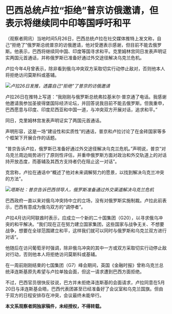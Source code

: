 # 巴西总统卢拉“拒绝”普京访俄邀请，但表示将继续同中印等国呼吁和平

（观察者网讯）当地时间5月26日，巴西总统卢拉在社交媒体推特上发文称，自己“拒绝了”俄罗斯总统普京的访俄邀请，他对受邀表示感谢，但目前不能去俄罗斯。他表示，巴西将继续同中国、印度等国寻求和平。克里姆林宫同日发表声明证实两国元首通话，并称俄罗斯已准备好通过外交途径解决乌克兰危机。

卢拉今年4月曾表示，除非看到俄乌冲突双方采取切实行动停止敌对，否则他本人将拒绝访问莫斯科或基辅。

![](https://inews.gtimg.com/newsapp_bt/0/15800695119/1000)_卢拉26日发推，透露自己“拒绝”了普京的访俄邀请_

卢拉26日在推特上写道：“我刚刚与俄罗斯总统弗拉基米尔·普京通了电话。我感谢他邀请我参加圣彼得堡国际经济论坛，并回答说我目前不能去俄罗斯。但我重申，巴西愿意与印度、印度尼西亚和中国一道，与冲突双方开展对话，追求和平。”

同日，克里姆林宫发表声明证实了两国元首通话。

声明形容，这是一场“建设性和实质性”的通话，普京和卢拉讨论了在金砖国家等多个框架下开展合作的话题。

“普京告诉卢拉，俄罗斯已准备好通过外交途径解决乌克兰危机。”声明说，普京“对乌克兰周边局势进行了原则性评估，并重申俄罗斯方面对政治和外交轨道上的对话持开放态度，而基辅及其西方支持者仍在阻止这一对话”。

克宫称，卢拉在通话中“概述了他对未来调解努力的愿景，以找到解决乌克兰冲突的方法”。

![](https://inews.gtimg.com/newsapp_bt/0/15800695120/1000)_塔斯社：普京告诉巴西领导人，俄罗斯准备通过外交渠道解决乌克兰危机_

巴西政府一直以来对俄乌冲突持中立的立场，没有对俄罗斯实施制裁。卢拉此前表示，巴西有意成为俄乌双方的“调停者”。

卢拉4月访问阿联酋时表示，应成立一个新的二十国集团（G20），以寻求俄乌冲突的和平解决。“我们现在正在努力建立国家集团，这些国家与战争无关、不想要战争，想要在全球范围建立和平，这样我们就可以同时与俄罗斯和乌克兰双方进行对话”。

他随后在访问葡萄牙时强调，除非俄乌冲突的其中一方或双方采取切实行动停止敌对行动，否则他本人将拒绝访问莫斯科或基辅。

在一周前刚刚结束的七国集团（G7）峰会期间，英国《金融时报》曾称乌克兰总统泽连斯基原先希望与卢拉单独会面，但这一请求遭到巴西方面拒绝。

不过，巴西官员很快反驳说，巴方并未拒绝泽连斯基的会面请求，卢拉同意在5月20日与泽连斯基会晤，巴西代表团甚至已经准备好了会议室和乌克兰国旗。但由于双方的日程安排存在冲突，会议最终未能举行。

**本文系观察者网独家稿件，未经授权，不得转载。**

